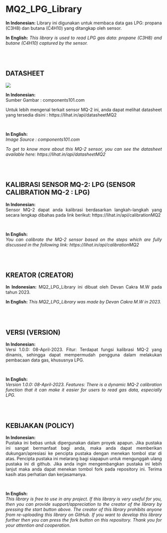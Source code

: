 # MQ2_LPG_Library

<p align="justify"><strong>In Indonesian:</strong> Library ini digunakan untuk membaca data gas LPG: propana (C3H8) dan butana (C4H10) yang ditangkap oleh sensor.</p>
<p align="justify"><strong>In English:</strong><i> This library is used to read LPG gas data: propane (C3H8) and butane (C4H10) captured by the sensor.</i></p>
<br/><br/>

## DATASHEET

<img src="https://user-images.githubusercontent.com/54527592/230686113-90f7fdcb-2f2f-4fe1-985b-a4c05e2fe672.jpg"/>
<br/>
<p align="justify"><strong>In Indonesian:</strong><br/>Sumber Gambar : components101.com</p>
<p align="justify">Untuk lebih mengenal terkait sensor MQ-2 ini, anda dapat melihat datasheet yang tersedia disini : https://lihat.in/api/datasheetMQ2</p><br/>
<p align="justify"><strong>In English:</strong><br/><i>Image Source : components101.com</i></p>
<p align="justify"><i>To get to know more about this MQ-2 sensor, you can see the datasheet available here: https://lihat.in/api/datasheetMQ2</i></p>
<br/><br/>

## KALIBRASI SENSOR MQ-2: LPG (SENSOR CALIBRATION MQ-2 : LPG)

<p align="justify"><strong>In Indonesian:</strong><br/>
Sensor MQ-2 dapat anda kalibrasi berdasarkan langkah-langkah yang secara lengkap dibahas pada link berikut: https://lihat.in/api/calibrationMQ2
</p><br/>
<p align="justify"><strong>In English:</strong><i><br/>
You can calibrate the MQ-2 sensor based on the steps which are fully discussed in the following link: https://lihat.in/api/calibrationMQ2
</i></p>
<br/><br/>

## KREATOR (CREATOR)

<p align="justify"><strong>In Indonesian:</strong> MQ2_LPG_Library ini dibuat oleh Devan Cakra M.W pada tahun 2023.</p>
<p align="justify"><strong>In English:</strong><i> This MQ2_LPG_Library was made by Devan Cakra M.W in 2023.</i></p>
<br/><br/>

## VERSI (VERSION)

<p align="justify"><strong>In Indonesian:</strong><br/> Versi 1.0.0: 08-April-2023. Fitur: Terdapat fungsi kalibrasi MQ-2 yang dinamis, sehingga dapat mempermudah pengguna dalam melakukan pembacaan data gas, khususnya LPG.</p><br>
<p align="justify"><strong>In English:</strong><br/><i> Version 1.0.0: 08-April-2023. Features: There is a dynamic MQ-2 calibration function that it can make it easier for users to read gas data, especially LPG.</i></p>
<br/><br/>

## KEBIJAKAN (POLICY)

<p align="justify"><strong>In Indonesian:</strong><br/> Pustaka ini bebas untuk dipergunakan dalam proyek apapun. Jika pustaka ini sangat bermanfaat bagi anda, maka anda dapat memberikan dukungan/apresiasi ke pencipta pustaka dengan menekan tombol star di atas. Pencipta pustaka ini melarang bagi siapapun untuk mengunggah ulang pustaka ini di github. Jika anda ingin mengembangkan pustaka ini lebih lanjut maka anda dapat menekan tombol fork pada repository ini. Terima kasih atas perhatian dan kerjasamanya.</p><br>
<p align="justify"><strong>In English:</strong><br/><i> This library is free to use in any project. If this library is very useful for you, then you can provide support/appreciation to the creator of the library by pressing the start button above. The creator of this library prohibits anyone from re-uploading this library on GitHub. If you want to develop this library further then you can press the fork button on this repository. Thank you for your attention and cooperation.</i></p>
<br/><br/>
